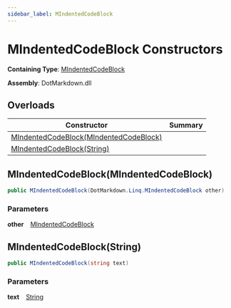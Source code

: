 ```yaml
---
sidebar_label: MIndentedCodeBlock
---
```


# MIndentedCodeBlock Constructors

**Containing Type**: [MIndentedCodeBlock](../index.md)

**Assembly**: DotMarkdown\.dll

## Overloads

| Constructor | Summary |
| ----------- | ------- |
| [MIndentedCodeBlock(MIndentedCodeBlock)](#1329489721) | |
| [MIndentedCodeBlock(String)](#2007042133) | |

<a id="1329489721"></a>

## MIndentedCodeBlock\(MIndentedCodeBlock\) 

```csharp
public MIndentedCodeBlock(DotMarkdown.Linq.MIndentedCodeBlock other)
```

### Parameters

**other** &ensp; [MIndentedCodeBlock](../index.md)<a id="2007042133"></a>

## MIndentedCodeBlock\(String\) 

```csharp
public MIndentedCodeBlock(string text)
```

### Parameters

**text** &ensp; [String](https://docs.microsoft.com/en-us/dotnet/api/system.string)